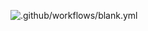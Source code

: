 ![.github/workflows/blank.yml](https://github.com/jimschubert/poc-triggered-workflow-orchestrator/workflows/.github/workflows/blank.yml/badge.svg)